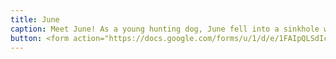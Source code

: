```yaml
---
title: June
caption: Meet June! As a young hunting dog, June fell into a sinkhole while running with her pack. Campers miles away heard her baying for two days before they could locate and rescue her. Dry your eyes, for June now lives a life of ease and comfort surrounded by toys and showered with treats. Submitted by Blake McDonald.
button: <form action="https://docs.google.com/forms/u/1/d/e/1FAIpQLSdIcoWfl-P-6aqt1zNYb-ACz6o7zdAPq_1-FysywAXXPhDqTQ/formResponse" method="post"><div class="form-element"></div><span>Votes</span><input type="text" name="entry.547721792" required placeholder="$"></br><button type="submit" name="button">Cast Votes</button></form>
---
```

